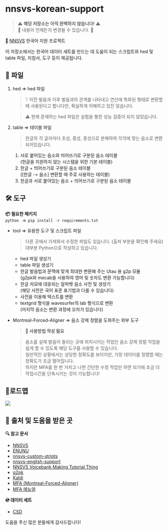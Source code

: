 # nnsvs-korean-support

> ⚠️ **해당 저장소는 아직 완벽하지 않습니다!** ⚠️  
> 🚨 내용이 언제든지 변경될 수 있습니다. 🚨

:pushpin: [NNSVS](https://github.com/r9y9/nnsvs) 한국어 지원 프로젝트

이 저장소에서는 한국어 데이터 세트를 만드는 데 도움이 되는 스크립트와 hed 및 table 파일, 지침서, 도구 등이 제공됩니다.

## 💾 파일

1. hed => hed 파일  
    >❔ 이전 발음과 이후 발음과의 관계를 나타내고 연산에 특화된 형태로 변환할 때 사용된다고 합니다만, 확실하게 이해하고 있진 않습니다.  
    
    > ⚠️ 현재 존재하는 hed 파일은 실험을 통한 성능 검증이 되지 않았습니다.

2. table => 테이블 파일  
    >한글의 각 글자마다 초성, 중성, 종성으로 분해하여 각각에 맞는 음소로 변환 되어있습니다.
    1. 서로 붙어있는 음소와 띄어쓰기로 구분된 음소 테이블  
        (한글을 지원하지 않는 시스템을 위한 기본 테이블)
    2. 한글 + 띄어쓰기로 구분된 음소 테이블  
        ([한글 -> 음소] 변환할 때 주로 사용하는 테이블)
    3. 한글과 서로 붙어있는 음소 + 띄어쓰기로 구분된 음소 테이블

## 🛠️ 도구

**:package: 필요한 패키지**  
```python -m pip install -r requirements.txt```

* tool => 유용한 도구 및 스크립트 파일  
    > 다른 곳에서 가져와서 수정한 파일도 있습니다. (출처 부분을 확인해 주세요)
    > 대부분 Python으로 작성하고 있습니다.
    - hed 파일 생성기
    - table 파일 생성기
    - 한글 발음법과 문맥에 맞게 최대한 변환해 주는 Utau 용 g2p 모듈  
        (g2pk와 mecab을 사용하여 영어 및 숫자도 변환 가능합니다)
    - 한글 자모에 대응되는 알파벳 음소 사전 및 생성기  
        (해당 사전은 국어 표준 표기법과 다를 수 있습니다)
    - 사전을 이용해 텍스트를 변환
    - textgrid 형식을 wavesurfer의 lab 형식으로 변환  
        (마지막 음소는 변환 과정에 오차가 있습니다)

* Montreal-Forced-Aligner => 음소 강제 정렬을 도와주는 외부 도구  
    > **📄 사용방법 작성 필요**  
    
    > 음소를 실제 발음이 들리는 곳에 위치시키는 작업인 음소 강제 정렬 작업을 쉽게 할 수 있도록 해당 도구를 사용할 수 있습니다.  
    > 일반적인 상황에서는 상당한 정확도를 보이지만, 가창 데이터를 정렬할 때는 정확도가 조금 떨어집니다.  
    하지만 MFA를 한 번 거치고 나면 간단한 수정 작업만 하면 되기에 조금 더 작업시간을 단축시키는 것이 가능합니다!  

## 🚩로드맵

<img src="./resources/nnsvs-korean-support.kor.svg" />


## 🙏 출처 및 도움을 받은 곳

**🔍 참고 문서**
- [NNSVS](https://github.com/r9y9/nnsvs)
- [ENUNU](https://github.com/oatsu-gh/ENUNU)
- [nnsvs-custom-stripts](https://github.com/oatsu-gh/nnsvs-custom-stripts)
- [nnsvs-english-support](https://github.com/DynamiVox/nnsvs-english-support)
- [NNSVS Voicebank Making Tutorial Thing](https://docs.google.com/document/d/1uMsepxbdUW65PfIWL1pt2OM6ZKa5ybTTJOpZ733Ht6s/edit)
- [g2pk](https://github.com/Kyubyong/g2pK)
- [Kaldi](https://github.com/kaldi-asr/kaldi)
- [MFA (Montreal-Forced-Aligner)](https://montreal-forced-aligner.readthedocs.io)
- [MFA 메뉴얼](https://chldkato.tistory.com/195)

**💿 데이터 세트**
- [CSD](https://zenodo.org/record/4785016#.YlBhL8jP24Q)

도움을 주신 많은 분들에게 감사드립니다!